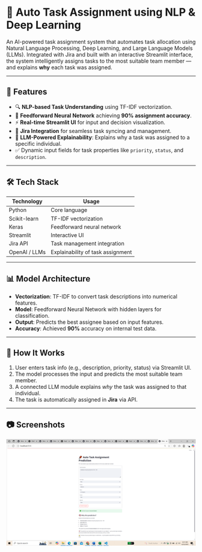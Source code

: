 # 🧠 Auto Task Assignment using NLP & Deep Learning

An AI-powered task assignment system that automates task allocation using Natural Language Processing, Deep Learning, and Large Language Models (LLMs). Integrated with Jira and built with an interactive Streamlit interface, the system intelligently assigns tasks to the most suitable team member — and explains **why** each task was assigned.

---

## 🚀 Features

- 🔍 **NLP-based Task Understanding** using TF-IDF vectorization.
- 🧠 **Feedforward Neural Network** achieving **90% assignment accuracy**.
- ⚡ **Real-time Streamlit UI** for input and decision visualization.
- 🔗 **Jira Integration** for seamless task syncing and management.
- 🤖 **LLM-Powered Explainability**: Explains why a task was assigned to a specific individual.
- ✅ Dynamic input fields for task properties like `priority`, `status`, and `description`.

---

## 🛠️ Tech Stack

| Technology     | Usage                             |
|----------------|-----------------------------------|
| Python         | Core language                     |
| Scikit-learn   | TF-IDF vectorization              |
| Keras | Feedforward neural network                 |
| Streamlit      | Interactive UI                    |
| Jira API       | Task management integration       |
| OpenAI / LLMs  | Explainability of task assignment |

---

## 📊 Model Architecture

- **Vectorization**: TF-IDF to convert task descriptions into numerical features.
- **Model**: Feedforward Neural Network with hidden layers for classification.
- **Output**: Predicts the best assignee based on input features.
- **Accuracy**: Achieved **90%** accuracy on internal test data.

---

## 🧪 How It Works

1. User enters task info (e.g., description, priority, status) via Streamlit UI.
2. The model processes the input and predicts the most suitable team member.
3. A connected LLM module explains *why* the task was assigned to that individual.
4. The task is automatically assigned in **Jira** via API.

---

## 📷 Screenshots
![Task Assignment UI](Screenshot_113.png)


